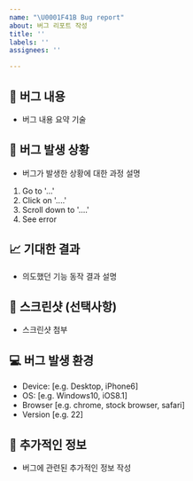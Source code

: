 ```yaml
---
name: "\U0001F41B Bug report"
about: 버그 리포트 작성
title: ''
labels: ''
assignees: ''

---
```


## 📝 버그 내용
- 버그 내용 요약 기술

## 🐛 버그 발생 상황
- 버그가 발생한 상황에 대한 과정 설명
1. Go to '...'
2. Click on '....'
3. Scroll down to '....'
4. See error

## 📈 기대한 결과
- 의도했던 기능 동작 결과 설명

## 🔎 스크린샷 (선택사항)
- 스크린샷 첨부

## 💻 버그 발생 환경
- Device: [e.g. Desktop, iPhone6]
- OS: [e.g. Windows10, iOS8.1]
- Browser [e.g. chrome, stock browser, safari]
- Version [e.g. 22]

## 📃 추가적인 정보
- 버그에 관련된 추가적인 정보 작성
